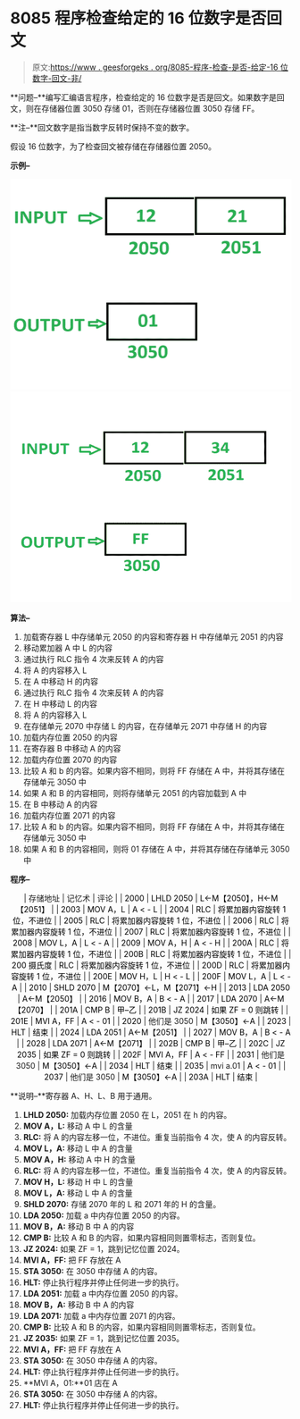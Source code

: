 # 8085 程序检查给定的 16 位数字是否回文

> 原文:[https://www . geesforgeks . org/8085-程序-检查-是否-给定-16 位数字-回文-非/](https://www.geeksforgeeks.org/8085-program-check-whether-given-16-bit-number-palindrome-not/)

**问题–**编写汇编语言程序，检查给定的 16 位数字是否是回文。如果数字是回文，则在存储器位置 3050 存储 01，否则在存储器位置 3050 存储 FF。

**注–**回文数字是指当数字反转时保持不变的数字。

假设 16 位数字，为了检查回文被存储在存储器位置 2050。

**示例–**

![](img/a695f608b8561d1a1e583fe222dec1da.png)
![](img/aa3e079d1393fb5d7ad7fb617d351225.png)

**算法–**

1.  加载寄存器 L 中存储单元 2050 的内容和寄存器 H 中存储单元 2051 的内容
2.  移动累加器 A 中 L 的内容
3.  通过执行 RLC 指令 4 次来反转 A 的内容
4.  将 A 的内容移入 L
5.  在 A 中移动 H 的内容
6.  通过执行 RLC 指令 4 次来反转 A 的内容
7.  在 H 中移动 L 的内容
8.  将 A 的内容移入 L
9.  在存储单元 2070 中存储 L 的内容，在存储单元 2071 中存储 H 的内容
10.  加载内存位置 2050 的内容
11.  在寄存器 B 中移动 A 的内容
12.  加载内存位置 2070 的内容
13.  比较 A 和 b 的内容。如果内容不相同，则将 FF 存储在 A 中，并将其存储在存储单元 3050 中
14.  如果 A 和 B 的内容相同，则将存储单元 2051 的内容加载到 A 中
15.  在 B 中移动 A 的内容
16.  加载内存位置 2071 的内容
17.  比较 A 和 b 的内容。如果内容不相同，则将 FF 存储在 A 中，并将其存储在存储单元 3050 中
18.  如果 A 和 B 的内容相同，则将 01 存储在 A 中，并将其存储在存储单元 3050 中

**程序–**

<center>

| 存储地址 | 记忆术 | 评论 |
| <font color="black">2000</font> | <font color="black">LHLD 2050</font> | <font color="black">L<-M【2050】，H<-M【2051】</font> |
| <font color="black">2003</font> | <font color="black">MOV A，L</font> | <font color="black">A < - L</font> |
| <font color="black">2004</font> | <font color="black">RLC</font> | <font color="black">将累加器内容旋转 1 位，不进位</font> |
| <font color="black">2005</font> | <font color="black">RLC</font> | <font color="black">将累加器内容旋转 1 位，不进位</font> |
| <font color="black">2006</font> | <font color="black">RLC</font> | <font color="black">将累加器内容旋转 1 位，不进位</font> |
| <font color="black">2007</font> | <font color="black">RLC</font> | <font color="black">将累加器内容旋转 1 位，不进位</font> |
| <font color="black">2008</font> | <font color="black">MOV L，A</font> | <font color="black">L < - A</font> |
| <font color="black">2009</font> | <font color="black">MOV A，H</font> | <font color="black">A < - H</font> |
| <font color="black">200A</font> | <font color="black">RLC</font> | <font color="black">将累加器内容旋转 1 位，不进位</font> |
| <font color="black">200B</font> | <font color="black">RLC</font> | <font color="black">将累加器内容旋转 1 位，不进位</font> |
| <font color="black">200 摄氏度</font> | <font color="black">RLC</font> | <font color="black">将累加器内容旋转 1 位，不进位</font> |
| <font color="black">200D</font> | <font color="black">RLC</font> | <font color="black">将累加器内容旋转 1 位，不进位</font> |
| <font color="black">200E</font> | <font color="black">MOV H，L</font> | <font color="black">H < - L</font> |
| <font color="black">200F</font> | <font color="black">MOV L，A</font> | <font color="black">L < - A</font> |
| <font color="black">2010</font> | <font color="black">SHLD 2070</font> | <font color="black">M【2070】<-L，M【2071】<-H</font> |
| <font color="black">2013</font> | <font color="black">LDA 2050</font> | <font color="black">A<-M【2050】</font> |
| <font color="black">2016</font> | <font color="black">MOV B，A</font> | <font color="black">B < - A</font> |
| <font color="black">2017</font> | <font color="black">LDA 2070</font> | <font color="black">A<-M【2070】</font> |
| <font color="black">201A</font> | <font color="black">CMP B</font> | <font color="black">甲–乙</font> |
| <font color="black">201B</font> | <font color="black">JZ 2024</font> | <font color="black">如果 ZF = 0 则跳转</font> |
| <font color="black">201E</font> | <font color="black">MVI A，FF</font> | <font color="black">A < - 01</font> |
| <font color="black">2020</font> | 他们是 3050 | <font color="black">M【3050】<-A</font> |
| <font color="black">2023</font> | <font color="black">HLT</font> | <font color="black">结束</font> |
| <font color="black">2024</font> | <font color="black">LDA 2051</font> | <font color="black">A<-M【2051】</font> |
| <font color="black">2027</font> | <font color="black">MOV B，A</font> | <font color="black">B < - A</font> |
| <font color="black">2028</font> | <font color="black">LDA 2071</font> | <font color="black">A<-M【2071】</font> |
| <font color="black">202B</font> | <font color="black">CMP B</font> | <font color="black">甲–乙</font> |
| <font color="black">202C</font> | <font color="black">JZ 2035</font> | <font color="black">如果 ZF = 0 则跳转</font> |
| <font color="black">202F</font> | <font color="black">MVI A，FF</font> | <font color="black">A < - FF</font> |
| <font color="black">2031</font> | 他们是 3050 | <font color="black">M【3050】<-A</font> |
| <font color="black">2034</font> | <font color="black">HLT</font> | <font color="black">结束</font> |
| <font color="black">2035</font> | mvi a.01 | <font color="black">A < - 01</font> |
| <font color="black">2037</font> | 他们是 3050 | <font color="black">M【3050】<-A</font> |
| <font color="black">203A</font> | <font color="black">HLT</font> | <font color="black">结束</font> |

</center>

**说明–**寄存器 A、H、L、B 用于通用。

1.  **LHLD 2050:** 加载内存位置 2050 在 L，2051 在 h 的内容。
2.  **MOV A，L:** 移动 A 中 L 的含量
3.  **RLC:** 将 A 的内容左移一位，不进位。重复当前指令 4 次，使 A 的内容反转。
4.  **MOV L，A:** 移动 L 中 A 的含量
5.  **MOV A，H:** 移动 A 中 H 的含量
6.  **RLC:** 将 A 的内容左移一位，不进位。重复当前指令 4 次，使 A 的内容反转。
7.  **MOV H，L:** 移动 H 中 L 的含量
8.  **MOV L，A:** 移动 L 中 A 的含量
9.  **SHLD 2070:** 存储 2070 年的 L 和 2071 年的 H 的含量。
10.  **LDA 2050:** 加载 a 中内存位置 2050 的内容。
11.  **MOV B，A:** 移动 B 中 A 的内容
12.  **CMP B:** 比较 A 和 B 的内容，如果内容相同则置零标志，否则复位。
13.  **JZ 2024:** 如果 ZF = 1，跳到记忆位置 2024。
14.  **MVI A，FF:** 把 FF 存放在 A
15.  **STA 3050:** 在 3050 中存储 A 的内容。
16.  **HLT:** 停止执行程序并停止任何进一步的执行。
17.  **LDA 2051:** 加载 a 中内存位置 2050 的内容。
18.  **MOV B，A:** 移动 B 中 A 的内容
19.  **LDA 2071:** 加载 a 中内存位置 2071 的内容。
20.  **CMP B:** 比较 A 和 B 的内容，如果内容相同则置零标志，否则复位。
21.  **JZ 2035:** 如果 ZF = 1，跳到记忆位置 2035。
22.  **MVI A，FF:** 把 FF 存放在 A
23.  **STA 3050:** 在 3050 中存储 A 的内容。
24.  **HLT:** 停止执行程序并停止任何进一步的执行。
25.  **MVI A，01:**01 店在 A
26.  **STA 3050:** 在 3050 中存储 A 的内容。
27.  **HLT:** 停止执行程序并停止任何进一步的执行。